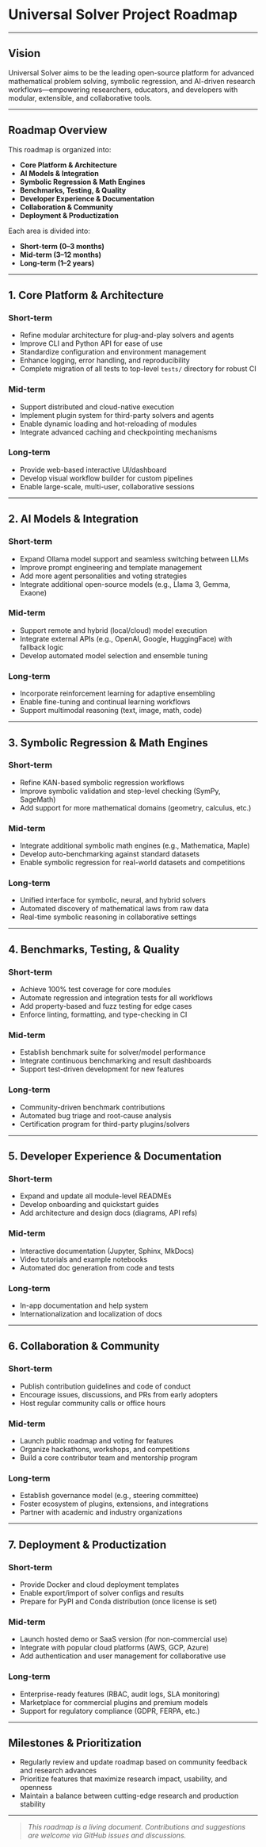 # Universal Solver Project Roadmap

---

## Vision

Universal Solver aims to be the leading open-source platform for advanced mathematical problem solving, symbolic regression, and AI-driven research workflows—empowering researchers, educators, and developers with modular, extensible, and collaborative tools.

---

## Roadmap Overview

This roadmap is organized into:
- **Core Platform & Architecture**
- **AI Models & Integration**
- **Symbolic Regression & Math Engines**
- **Benchmarks, Testing, & Quality**
- **Developer Experience & Documentation**
- **Collaboration & Community**
- **Deployment & Productization**

Each area is divided into:
- **Short-term (0–3 months)**
- **Mid-term (3–12 months)**
- **Long-term (1–2 years)**

---

## 1. Core Platform & Architecture

### Short-term
- Refine modular architecture for plug-and-play solvers and agents
- Improve CLI and Python API for ease of use
- Standardize configuration and environment management
- Enhance logging, error handling, and reproducibility
- Complete migration of all tests to top-level `tests/` directory for robust CI

### Mid-term
- Support distributed and cloud-native execution
- Implement plugin system for third-party solvers and agents
- Enable dynamic loading and hot-reloading of modules
- Integrate advanced caching and checkpointing mechanisms

### Long-term
- Provide web-based interactive UI/dashboard
- Develop visual workflow builder for custom pipelines
- Enable large-scale, multi-user, collaborative sessions

---

## 2. AI Models & Integration

### Short-term
- Expand Ollama model support and seamless switching between LLMs
- Improve prompt engineering and template management
- Add more agent personalities and voting strategies
- Integrate additional open-source models (e.g., Llama 3, Gemma, Exaone)

### Mid-term
- Support remote and hybrid (local/cloud) model execution
- Integrate external APIs (e.g., OpenAI, Google, HuggingFace) with fallback logic
- Develop automated model selection and ensemble tuning

### Long-term
- Incorporate reinforcement learning for adaptive ensembling
- Enable fine-tuning and continual learning workflows
- Support multimodal reasoning (text, image, math, code)

---

## 3. Symbolic Regression & Math Engines

### Short-term
- Refine KAN-based symbolic regression workflows
- Improve symbolic validation and step-level checking (SymPy, SageMath)
- Add support for more mathematical domains (geometry, calculus, etc.)

### Mid-term
- Integrate additional symbolic math engines (e.g., Mathematica, Maple)
- Develop auto-benchmarking against standard datasets
- Enable symbolic regression for real-world datasets and competitions

### Long-term
- Unified interface for symbolic, neural, and hybrid solvers
- Automated discovery of mathematical laws from raw data
- Real-time symbolic reasoning in collaborative settings

---

## 4. Benchmarks, Testing, & Quality

### Short-term
- Achieve 100% test coverage for core modules
- Automate regression and integration tests for all workflows
- Add property-based and fuzz testing for edge cases
- Enforce linting, formatting, and type-checking in CI

### Mid-term
- Establish benchmark suite for solver/model performance
- Integrate continuous benchmarking and result dashboards
- Support test-driven development for new features

### Long-term
- Community-driven benchmark contributions
- Automated bug triage and root-cause analysis
- Certification program for third-party plugins/solvers

---

## 5. Developer Experience & Documentation

### Short-term
- Expand and update all module-level READMEs
- Develop onboarding and quickstart guides
- Add architecture and design docs (diagrams, API refs)

### Mid-term
- Interactive documentation (Jupyter, Sphinx, MkDocs)
- Video tutorials and example notebooks
- Automated doc generation from code and tests

### Long-term
- In-app documentation and help system
- Internationalization and localization of docs

---

## 6. Collaboration & Community

### Short-term
- Publish contribution guidelines and code of conduct
- Encourage issues, discussions, and PRs from early adopters
- Host regular community calls or office hours

### Mid-term
- Launch public roadmap and voting for features
- Organize hackathons, workshops, and competitions
- Build a core contributor team and mentorship program

### Long-term
- Establish governance model (e.g., steering committee)
- Foster ecosystem of plugins, extensions, and integrations
- Partner with academic and industry organizations

---

## 7. Deployment & Productization

### Short-term
- Provide Docker and cloud deployment templates
- Enable export/import of solver configs and results
- Prepare for PyPI and Conda distribution (once license is set)

### Mid-term
- Launch hosted demo or SaaS version (for non-commercial use)
- Integrate with popular cloud platforms (AWS, GCP, Azure)
- Add authentication and user management for collaborative use

### Long-term
- Enterprise-ready features (RBAC, audit logs, SLA monitoring)
- Marketplace for commercial plugins and premium models
- Support for regulatory compliance (GDPR, FERPA, etc.)

---

## Milestones & Prioritization
- Regularly review and update roadmap based on community feedback and research advances
- Prioritize features that maximize research impact, usability, and openness
- Maintain a balance between cutting-edge research and production stability

---

> _This roadmap is a living document. Contributions and suggestions are welcome via GitHub issues and discussions._
